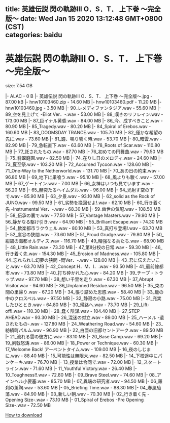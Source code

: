 
title: 英雄伝説 閃の軌跡III O．S．T． 上下巻 ～完全版～
date: Wed Jan 15 2020 13:12:48 GMT+0800 (CST)    
categories: baidu
---

# 英雄伝説 閃の軌跡III O．S．T． 上下巻 ～完全版～
size: 7.54 GB
 
 
|- ALAC - 0 B
|- 英雄伝説 閃の軌跡III O．S．T． 上下巻 ～完全版～.jpg - 87.00 kB
|- hnw10103460.zip - 14.60 MB
|- hnw10103460.pdf - 11.20 MB
|- hnw10103460.jpg - 3.50 MB
|- 90_レメディファンタジア.wav - 55.60 MB
|- 89_空を見上げて -Eliot Ver．-.wav - 53.00 MB
|- 88_嘆きのリフレイン.wav - 173.00 MB
|- 87_巨イナル黄昏.wav - 84.00 MB
|- 86_今、成すべきこと.wav - 80.90 MB
|- 85_Tragedy.wav - 80.20 MB
|- 84_Spiral of Erebos.wav - 160.60 MB
|- 83_DOOMSDAY TRANCE.wav - 105.70 MB
|- 82_僅かな希望の先に.wav - 73.60 MB
|- 81_鐘、鳴り響く時.wav - 53.70 MB
|- 80_暗雲.wav - 82.90 MB
|- 79_急転直下.wav - 63.60 MB
|- 78_Roots of Scar.wav - 110.80 MB
|- 77_託されたもの.wav - 87.70 MB
|- 76_初めての円舞曲.wav - 79.50 MB
|- 75_翡翠庭園.wav - 82.50 MB
|- 74_在りし日のメロディ.wav - 24.60 MB
|- 73_夏至祭.wav - 103.20 MB
|- 72_Accursed Tycoon.wav - 128.60 MB
|- 71_One-Way to the Netherworld.wav - 131.70 MB
|- 70_あの日の約束.wav - 96.80 MB
|- 69_地下に巣喰う.wav - 95.10 MB
|- 68_風よりも駿く.wav - 57.00 MB
|- 67_ゲートイン.wav - 7.00 MB
|- 66_女神はいつも見ています.wav - 56.20 MB
|- 65_赫奕たるヘイムダル.wav - 96.00 MB
|- 64_光射す空の下で.wav - 85.90 MB
|- 63_夕景.wav - 93.10 MB
|- 62_solid as the Rock of JUNO.wav - 99.50 MB
|- 61_劣勢を挽回せよ!.wav - 62.10 MB
|- 60_行き着く先 -Instrumental Ver．-.wav - 68.30 MB
|- 59_幽世の気配.wav - 108.50 MB
|- 58_伝承の裏で.wav - 77.50 MB
|- 57_Vantage Masters.wav - 79.90 MB
|- 56_静かなる駆け引き.wav - 64.90 MB
|- 55_Brilliant Escape.wav - 74.30 MB
|- 54_歓楽都市ラクウェル.wav - 80.10 MB
|- 53_真打ち登場!.wav - 63.70 MB
|- 52_崖谷の狭間.wav - 73.60 MB
|- 51_Proud Grudge.wav - 79.80 MB
|- 50_紺碧の海都オルディス.wav - 116.70 MB
|- 49_精強なる兵たち.wav - 68.90 MB
|- 48_Little Rain.wav - 73.30 MB
|- 47_第II分校の日常.wav - 59.30 MB
|- 46_行き着く先.wav - 154.30 MB
|- 45_Erosion of Madness.wav - 105.80 MB
|- 44_忘れられし幻夢の狭間 -閃Ver．-.wav - 128.00 MB
|- 43_君に伝えたいこと.wav - 63.70 MB
|- 42_Concept H．M．I．.wav - 93.50 MB
|- 41_最前線都市.wav - 73.80 MB
|- 40_打ち砕かれた心.wav - 84.20 MB
|- 39_チープ・トラップ.wav - 97.70 MB
|- 38_想い千里を走り.wav - 67.30 MB
|- 37_Abrupt Visitor.wav - 94.60 MB
|- 36_Unplanned Residue.wav - 96.50 MB
|- 35_束の間の里帰り.wav - 67.20 MB
|- 34_張り詰めた思惑.wav - 58.40 MB
|- 33_籠の中のクロスベル.wav - 97.50 MB
|- 32_静寂の小路.wav - 75.00 MB
|- 31_充実したひととき.wav - 64.80 MB
|- 30_帰路へ.wav - 73.70 MB
|- 29_Lift-off!.wav - 110.30 MB
|- 28_蠢く陰謀.wav - 104.40 MB
|- 27_STEP AHEAD.wav - 93.30 MB
|- 26_混迷の対立.wav - 89.00 MB
|- 25_ハーメル -遺されたもの-.wav - 127.80 MB
|- 24_Weathering Road.wav - 54.60 MB
|- 23_紡績町パルム.wav - 96.90 MB
|- 22_白亜の旧都セントアーク.wav - 89.50 MB
|- 21_流れる雲の彼方に.wav - 83.10 MB
|- 20_Base Camp.wav - 69.20 MB
|- 19_剣戟怒涛.wav - 86.00 MB
|- 18_Power or Technique.wav - 60.30 MB
|- 17_Welcome Back! アーベントタイム.wav - 109.00 MB
|- 16_夜のしじまに.wav - 88.40 MB
|- 15_可能性は無限大.wav - 82.50 MB
|- 14_下校途中にパンケーキ.wav - 76.70 MB
|- 13_授業は合同で.wav - 72.00 MB
|- 12_スタートライン.wav - 71.60 MB
|- 11_Youthful Victory.wav - 26.40 MB
|- 10_Toughness!!.wav - 72.80 MB
|- 09_Brave Steel.wav - 74.60 MB
|- 08_アインヘル小要塞.wav - 85.70 MB
|- 07_異端の研究者.wav - 94.50 MB
|- 06_羅刹の薫陶.wav - 53.60 MB
|- 05_Briefing Time.wav - 88.30 MB
|- 04_春風駘蕩.wav - 84.90 MB
|- 03_新しい朝.wav - 70.30 MB
|- 02_行き着く先 -Opening Size-.wav - 73.10 MB
|- 01_Spiral of Erebos -Pre Opening Size-.wav - 72.50 MB

[How to download](https://bpcam.bemobtrk.com/go/2ceec3aa-1ca2-46d6-b9ff-aaa5c184517c?jno=150)